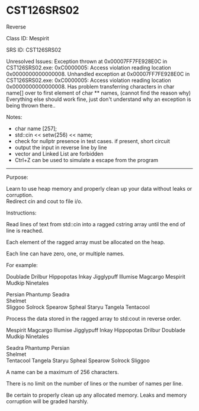 # CST126SRS02
Reverse


Class ID: Mespirit

SRS ID: CST126SRS02

Unresolved Issues:  Exception thrown at 0x00007FF7FE928E0C in CST126SRS02.exe: 0xC0000005: Access violation reading location 0x0000000000000008.
					Unhandled exception at 0x00007FF7FE928E0C in CST126SRS02.exe: 0xC0000005: Access violation reading location 0x0000000000000008.
					Has problem transferring characters in char name[] over to first element of char ** names, (cannot find the reason why)
					Everything else should work fine, just don't understand why an exception is being thrown there..

Notes:  

- char name [257];
- std::cin << setw(256) << name;
- check for nullptr presence in test cases. if present, short circuit
- output the input in reverse line by line
- vector and Linked List are forbidden
- Ctrl+Z can be used to simulate a escape from the program

---

Purpose:  

Learn to use heap memory and properly clean up your data without leaks or corruption.  
Redirect cin and cout to file i/o.

Instructions:  

Read lines of text from std::cin into a ragged cstring array until the end of line is reached.  

Each element of the ragged array must be allocated on the heap.  

Each line can have zero, one, or multiple names.  

For example:  

Doublade Drilbur Hippopotas Inkay Jigglypuff lllumise Magcargo Mespirit  
Mudkip Ninetales  
  
Persian Phantump Seadra  
Shelmet  
Sliggoo Solrock Spearow Spheal Staryu Tangela Tentacool  

Process the data stored in the ragged array to std:cout in reverse order.

Mespirit Magcargo lllumise Jigglypuff Inkay Hippopotas Drilbur Doublade  
Mudkip Ninetales  
  
Seadra Phantump Persian  
Shelmet  
Tentacool Tangela Staryu Spheal Spearow Solrock Sliggoo  

A name can be a maximum of 256 characters.  

There is no limit on the number of lines or the number of names per line.  

Be certain to properly clean up any allocated memory. Leaks and memory corruption will be graded harshly.  
